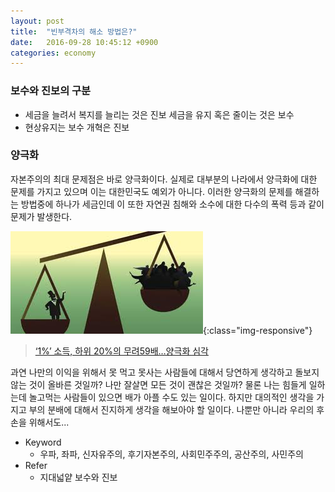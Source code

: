 ```yaml
---
layout: post
title:  "빈부격차의 해소 방법은?"
date:   2016-09-28 10:45:12 +0900
categories: economy
---
```

### 보수와 진보의 구분
- 세금을 늘려서 복지를 늘리는 것은 진보 세금을 유지 혹은 줄이는 것은 보수
- 현상유지는 보수 개혁은 진보

### 양극화

자본주의의 최대 문제점은 바로 양극화이다. 실제로 대부분의 나라에서 양극화에 대한 문제를 가지고 있으며 이는 대한민국도 예외가 아니다.
이러한 양극화의 문제를 해결하는 방법중에 하나가 세금인데 이 또한 자연권 침해와 소수에 대한 다수의 폭력 등과 같이 문제가 발생한다.

![양극화](/images/rich-poor.jpeg){:class="img-responsive"}

> [‘1%’ 소득, 하위 20%의 무려59배…양극화 심각](http://www.gobalnews.com/news/articleView.html?idxno=2613)

과연 나만의 이익을 위해서 못 먹고 못사는 사람들에 대해서 당연하게 생각하고 돌보지 않는 것이 올바른 것일까? 나만 잘살면 모든 것이 괜찮은 것일까?
물론 나는 힘들게 일하는데 놀고먹는 사람들이 있으면 배가 아플 수도 있는 일이다. 하지만 대의적인 생각을 가지고 부의 분배에 대해서 진지하게 생각을 해보아야 할 일이다. 나뿐만 아니라 우리의 후손을 위해서도...

- Keyword
  - 우파, 좌파, 신자유주의, 후기자본주의, 사회민주주의, 공산주의, 사민주의
- Refer
  - 지대넓얕 보수와 진보

